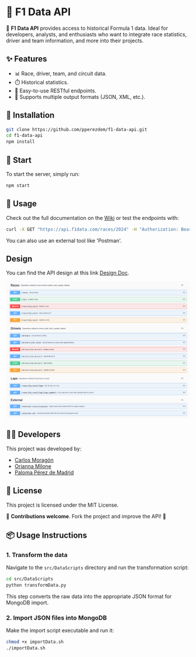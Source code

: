 # 📌 F1 Data API

🚀 **F1 Data API** provides access to historical Formula 1 data. Ideal for developers, analysts, and enthusiasts who want to integrate race statistics, driver and team information, and more into their projects.

## ✨ Features
- 📊 Race, driver, team, and circuit data.
- ⏱️ Historical statistics.
- 🔧 Easy-to-use RESTful endpoints.
- 📂 Supports multiple output formats (JSON, XML, etc.).

## 🚀 Installation
```bash
git clone https://github.com/pperezdem/f1-data-api.git
cd f1-data-api
npm install
```

## 🚀 Start

To start the server, simply run:

```bash
npm start
```

## 🏁 Usage
Check out the full documentation on the [Wiki](#) or test the endpoints with:
```bash
curl -X GET "https://api.f1data.com/races/2024" -H "Authorization: Bearer YOUR_API_KEY"
```
You can also use an external tool like 'Postman'.

## Design
You can find the API design at this link [Design Doc](Design/openapi-f1data.yaml).

![](img/methods.png)

## 👩‍💻 Developers
This project was developed by:
- [Carlos Moragón](https://github.com/carlosMoragon)
- [Orianna Milone](https://github.com/OriannaMilone)
- [Paloma Pérez de Madrid](https://github.com/PPerezdeMadrid)

## 📜 License
This project is licensed under the MIT License.

🔗 **Contributions welcome**. Fork the project and improve the API! 🚀




## 📦 Usage Instructions

### 1. Transform the data

Navigate to the `src/DataScripts` directory and run the transformation script:

```bash
cd src/DataScripts
python transformData.py
```

This step converts the raw data into the appropriate JSON format for MongoDB import.

### 2. Import JSON files into MongoDB

Make the import script executable and run it:

```bash
chmod +x importData.sh
./importData.sh
```

